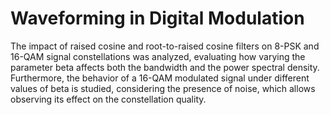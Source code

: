 # Waveforming in Digital Modulation
The impact of raised cosine and root-to-raised cosine filters on 8-PSK and 16-QAM signal constellations was analyzed, evaluating how varying the parameter beta affects both the bandwidth and the power spectral density. Furthermore, the behavior of a 16-QAM modulated signal under different values ​​of beta is studied, considering the presence of noise, which allows observing its effect on the constellation quality.

